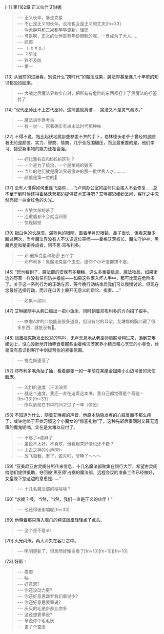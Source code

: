 
[-1] 第1162章 正义伙伴艾琳娜
>--- 正义伙伴，暴走克星<br>
>--- 不止是正义的伙伴，没准也会是正义的丈夫[fn=33]<br>
>--- 今天胖鸡和二泉都早早更新，怪耶<br>
>--- 可是啊，正义的伙伴是有年龄限制的呢，一旦成为了大人……<br>
>--- 妈耶<br>
>--- （｡ò ∀ ó｡）<br>
>--- ？早诶<br>
>--- 猝不及防<br>
>--- 第一<br>

[13] 从目前的进展看，别说什么“跨时代”的魔法成果，魔法界甚至连几十年前的知识都没捡回来。
>--- 大战之后魔法界故步自封，把所有有危险的东西都打上了黑魔法的标签封了<br>

[14] “现代巫师比不上古代巫师，这简直就离谱……魔法又不是灵气潮汐。”
>--- 魔法进步靠考古<br>
>--- 有一说一，原著确实有点末法时代那种味<br>

[22] 不得不说，相比起伏地魔那些参差不齐的手下，格林德沃老爷子曾经的追随者无论是颜值、实力、智商、情商，几乎全范围碾压，而且最重要的是，他们学习、接受新事物的能力还相当强。
>--- 好比雅各宾和ISIS的区别？<br>
>--- 一个是为了统治，一个是单纯的毁灭<br>
>--- 当年的他们就是魔法界最激进的那一批优秀人才………<br>
>--- 颜值是第一位的💁<br>

[37] 没有人懂得如何重连飞路网……飞卢网办公室的巫师只会接入不会修复……总不至于到时候还得霍格沃茨那边提供技术支持吧？艾琳娜思绪纷呈间，客厅之中忽然亮起一抹金红色的火光。
>--- 点酿大杀特杀了<br>
>--- 连重启都不会就当网管<br>
>--- 惊现隔壁<br>

[39] 银白色的长胡须，湛蓝色的眼睛，戴着半月形眼镜，鼻子很长，但看来至少断过两次，当今魔法界没有人不认识这位巫师——霍格沃茨校长、魔法守护神、黑魔克星和秘密养成者，阿不思·邓布利多。
>--- 邓:删掉克星和秘密 五个字<br>
>--- 邓布利多：黑魔法克星个虫虫，连你个小坏蛋都搞不定。<br>

[45] “您也看到了，魔法部的安保有多糟糕，这么多重要信息、魔法物品，如果街边的野草一样没有任何防护措施——如果这些落入坏人手中，那可比现在危险多了。关于这一系列行为的正确与否，等今晚行动结束后我们可以慢慢讨论，但现在您最好选择行动，而非在口舌上展开无意义的辩论、指责……”
>--- 如果＝如同<br>

[47] 艾琳娜随手从胸口抓出一把小鱼米，同时朝着邓布利多的方向招了招手。
>--- 哆啦A梦的口袋能装很多道具，但没有它的耳朵，艾琳娜的胸口藏了很多东西，就是没有🐻。<br>

[48] 凤凰福克斯发出悦耳的鸣叫，无声无息地从老巫师肩膀滑翔过来，落到艾琳娜边上，没心没肺地开始啄食着那些由霍格沃茨家养小精灵精心烹饪的小零食，丝毫没有意识到客厅中剑拔弩张的紧张氛围。
>--- 福克斯堕落了<br>

[52] 邓布利多嘴角抽了抽，看着那张一如一年前在某座金加隆小山边可爱的天使脸庞。
>--- 3比1的速度（汗流浃背<br>
>--- 就这个速度，我还一直在追着这本书，我自己都觉得是个奇迹丶[fn=33][fn=33]<br>
>--- 所以到现在书中时间才过了一年（惊恐）<br>

[53] 不知道为什么，随着艾琳娜的声音，他原本隐隐发疼的心脏反而不那么疼了，或许他终于开始习惯这个小魔女的“惊喜礼物”了，这种先斩后奏同时又算无遗策的魔鬼呢喃，实在是太难以应付了。
>--- 不疼了=疼麻了<br>
>--- 虽说不太好，不喜欢，但看起来好像也还不错？<br>
>--- 上古之神的小声BB~<br>
>--- 放飞自我，累了，毁灭吧，爷睡了～～～<br>

[59] “亚美尼亚古灵阁分所传来信息，十几名魔法部聚集在银行大厅，希望古灵阁给他们提供援助，夺回被‘黑巫师’占据的魔法部。远程会议的准备工作已经做好，女皇陛下您这边的意思是……”
>--- 十几名魔法部的啥啥啥？<br>

[60] “求援？噢，当然，当然，我们一直是正义的伙伴！”
>--- 他还得谢谢咱呢[fn=33]<br>

[69] 他朝着那只落入魔爪的纯洁凤凰轻轻点了点头。
>--- 这个是不是ntr<br>

[70] 火光闪烁，两人消失在客厅之中。
>--- 明明更新了，但居然好像白看了[fn=10][fn=10][fn=10]<br>

[73] 好耶！
>--- 猫耶<br>
>--- 咕<br>
>--- 好意思?<br>
>--- 你还没动力更?<br>
>--- 你还好意思嫌弃我们章说少?<br>
>--- 你还好意思要章说?<br>
>--- 灰灰的毛更新都比你多<br>
>--- 这还想要章说?<br>
>--- 章说你个毛毛灰<br>
>--- 更了个空虚<br>
